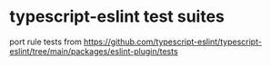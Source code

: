 # typescript-eslint test suites

port rule tests from https://github.com/typescript-eslint/typescript-eslint/tree/main/packages/eslint-plugin/tests
